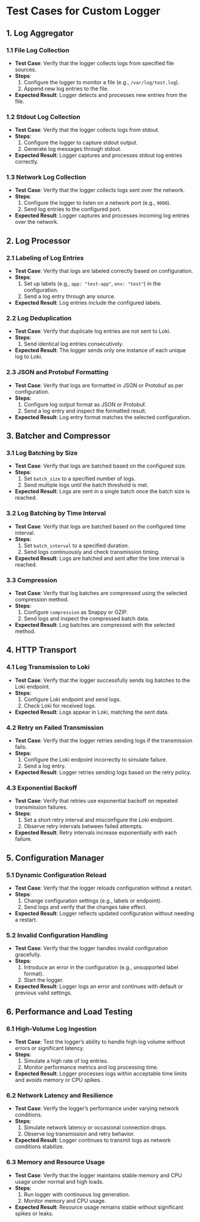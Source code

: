 # Test Cases for Custom Logger

## 1. Log Aggregator

### 1.1 File Log Collection
- **Test Case**: Verify that the logger collects logs from specified file sources.
- **Steps**:
  1. Configure the logger to monitor a file (e.g., `/var/log/test.log`).
  2. Append new log entries to the file.
- **Expected Result**: Logger detects and processes new entries from the file.
  
### 1.2 Stdout Log Collection
- **Test Case**: Verify that the logger collects logs from stdout.
- **Steps**:
  1. Configure the logger to capture stdout output.
  2. Generate log messages through stdout.
- **Expected Result**: Logger captures and processes stdout log entries correctly.

### 1.3 Network Log Collection
- **Test Case**: Verify that the logger collects logs sent over the network.
- **Steps**:
  1. Configure the logger to listen on a network port (e.g., `9000`).
  2. Send log entries to the configured port.
- **Expected Result**: Logger captures and processes incoming log entries over the network.

## 2. Log Processor

### 2.1 Labeling of Log Entries
- **Test Case**: Verify that logs are labeled correctly based on configuration.
- **Steps**:
  1. Set up labels (e.g., `app: "test-app"`, `env: "test"`) in the configuration.
  2. Send a log entry through any source.
- **Expected Result**: Log entries include the configured labels.

### 2.2 Log Deduplication
- **Test Case**: Verify that duplicate log entries are not sent to Loki.
- **Steps**:
  1. Send identical log entries consecutively.
- **Expected Result**: The logger sends only one instance of each unique log to Loki.

### 2.3 JSON and Protobuf Formatting
- **Test Case**: Verify that logs are formatted in JSON or Protobuf as per configuration.
- **Steps**:
  1. Configure log output format as JSON or Protobuf.
  2. Send a log entry and inspect the formatted result.
- **Expected Result**: Log entry format matches the selected configuration.

## 3. Batcher and Compressor

### 3.1 Log Batching by Size
- **Test Case**: Verify that logs are batched based on the configured size.
- **Steps**:
  1. Set `batch_size` to a specified number of logs.
  2. Send multiple logs until the batch threshold is met.
- **Expected Result**: Logs are sent in a single batch once the batch size is reached.

### 3.2 Log Batching by Time Interval
- **Test Case**: Verify that logs are batched based on the configured time interval.
- **Steps**:
  1. Set `batch_interval` to a specified duration.
  2. Send logs continuously and check transmission timing.
- **Expected Result**: Logs are batched and sent after the time interval is reached.

### 3.3 Compression
- **Test Case**: Verify that log batches are compressed using the selected compression method.
- **Steps**:
  1. Configure `compression` as Snappy or GZIP.
  2. Send logs and inspect the compressed batch data.
- **Expected Result**: Log batches are compressed with the selected method.

## 4. HTTP Transport

### 4.1 Log Transmission to Loki
- **Test Case**: Verify that the logger successfully sends log batches to the Loki endpoint.
- **Steps**:
  1. Configure Loki endpoint and send logs.
  2. Check Loki for received logs.
- **Expected Result**: Logs appear in Loki, matching the sent data.

### 4.2 Retry on Failed Transmission
- **Test Case**: Verify that the logger retries sending logs if the transmission fails.
- **Steps**:
  1. Configure the Loki endpoint incorrectly to simulate failure.
  2. Send a log entry.
- **Expected Result**: Logger retries sending logs based on the retry policy.

### 4.3 Exponential Backoff
- **Test Case**: Verify that retries use exponential backoff on repeated transmission failures.
- **Steps**:
  1. Set a short retry interval and misconfigure the Loki endpoint.
  2. Observe retry intervals between failed attempts.
- **Expected Result**: Retry intervals increase exponentially with each failure.

## 5. Configuration Manager

### 5.1 Dynamic Configuration Reload
- **Test Case**: Verify that the logger reloads configuration without a restart.
- **Steps**:
  1. Change configuration settings (e.g., labels or endpoint).
  2. Send logs and verify that the changes take effect.
- **Expected Result**: Logger reflects updated configuration without needing a restart.

### 5.2 Invalid Configuration Handling
- **Test Case**: Verify that the logger handles invalid configuration gracefully.
- **Steps**:
  1. Introduce an error in the configuration (e.g., unsupported label format).
  2. Start the logger.
- **Expected Result**: Logger logs an error and continues with default or previous valid settings.

## 6. Performance and Load Testing

### 6.1 High-Volume Log Ingestion
- **Test Case**: Test the logger’s ability to handle high log volume without errors or significant latency.
- **Steps**:
  1. Simulate a high rate of log entries.
  2. Monitor performance metrics and log processing time.
- **Expected Result**: Logger processes logs within acceptable time limits and avoids memory or CPU spikes.

### 6.2 Network Latency and Resilience
- **Test Case**: Verify the logger’s performance under varying network conditions.
- **Steps**:
  1. Simulate network latency or occasional connection drops.
  2. Observe log transmission and retry behavior.
- **Expected Result**: Logger continues to transmit logs as network conditions stabilize.

### 6.3 Memory and Resource Usage
- **Test Case**: Verify that the logger maintains stable memory and CPU usage under normal and high loads.
- **Steps**:
  1. Run logger with continuous log generation.
  2. Monitor memory and CPU usage.
- **Expected Result**: Resource usage remains stable without significant spikes or leaks.